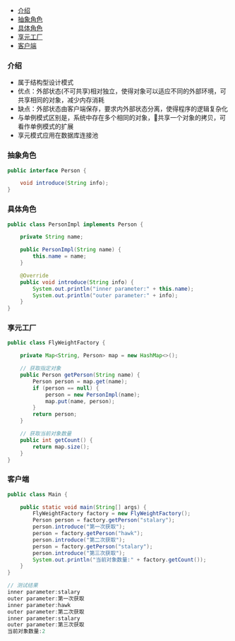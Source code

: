 - [介绍](#%E4%BB%8B%E7%BB%8D)
- [抽象角色](#%E6%8A%BD%E8%B1%A1%E8%A7%92%E8%89%B2)
- [具体角色](#%E5%85%B7%E4%BD%93%E8%A7%92%E8%89%B2)
- [享元工厂](#%E4%BA%AB%E5%85%83%E5%B7%A5%E5%8E%82)
- [客户端](#%E5%AE%A2%E6%88%B7%E7%AB%AF)
### 介绍
- 属于结构型设计模式
- 优点：外部状态(不可共享)相对独立，使得对象可以适应不同的外部环境，可共享相同的对象，减少内存消耗
- 缺点：外部状态由客户端保存，要求内外部状态分离，使得程序的逻辑复杂化
- 与单例模式区别是，系统中存在多个相同的对象，共享一个对象的拷贝，可看作单例模式的扩展
- 享元模式应用在数据库连接池
  
### 抽象角色
```java
public interface Person {

    void introduce(String info);
}
```

### 具体角色
```java
public class PersonImpl implements Person {

    private String name;

    public PersonImpl(String name) {
        this.name = name;
    }

    @Override
    public void introduce(String info) {
        System.out.println("inner parameter:" + this.name);
        System.out.println("outer parameter:" + info);
    }
}
```

### 享元工厂
```java
public class FlyWeightFactory {

    private Map<String, Person> map = new HashMap<>();

    // 获取指定对象
    public Person getPerson(String name) {
        Person person = map.get(name);
        if (person == null) {
            person = new PersonImpl(name);
            map.put(name, person);
        }
        return person;
    }

    // 获取当前对象数量
    public int getCount() {
        return map.size();
    }
}
```

### 客户端
```java
public class Main {

    public static void main(String[] args) {
        FlyWeightFactory factory = new FlyWeightFactory();
        Person person = factory.getPerson("stalary");
        person.introduce("第一次获取");
        person = factory.getPerson("hawk");
        person.introduce("第二次获取");
        person = factory.getPerson("stalary");
        person.introduce("第三次获取");
        System.out.println("当前对象数量:" + factory.getCount());
    }
}
```

```java
// 测试结果
inner parameter:stalary
outer parameter:第一次获取
inner parameter:hawk
outer parameter:第二次获取
inner parameter:stalary
outer parameter:第三次获取
当前对象数量:2
```